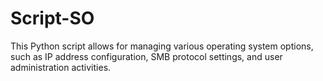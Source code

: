# Script-SO
This Python script allows for managing various operating system options, such as IP address configuration, SMB protocol settings, and user administration activities.
